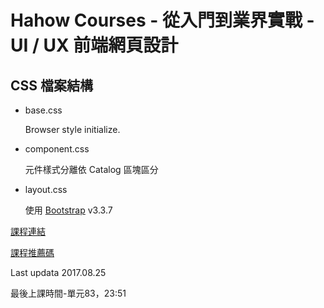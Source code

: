 # Hahow Courses - 從入門到業界實戰 - UI / UX 前端網頁設計

## CSS 檔案結構

- base.css
  
    Browser style initialize.

- component.css
  
    元件樣式分離依 Catalog 區塊區分

- layout.css

  使用 [Bootstrap](http://getbootstrap.com) v3.3.7


[課程連結](https://hahow.in/courses/58d5c70c27ea7d070060160e)

[課程推薦碼](https://hahow.in/ur/xcqvmywoj)

Last updata 2017.08.25

最後上課時間-單元83，23:51
